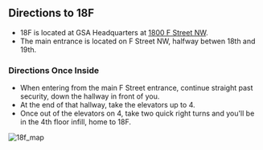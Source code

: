 ## Directions to 18F

* 18F is located at GSA Headquarters at [1800 F Street NW](https://www.google.com/maps/place/US+General+Services+Administration%E2%80%8E/@38.897196,-77.042575,17z/data=!3m1!4b1!4m2!3m1!1s0x89b7b78942dc6109:0xdb9102820ab2fa6c).
* The main entrance is located on F Street NW, halfway betwen 18th and 19th.

### Directions Once Inside
* When entering from the main F Street entrance, continue straight past security, down the hallway in front of you.  
* At the end of that hallway, take the elevators up to 4.  
* Once out of the elevators on 4, take two quick right turns and you'll be in the 4th floor infill, home to 18F.  

![18f_map](https://cloud.githubusercontent.com/assets/633088/2979965/04c1abc8-dbdc-11e3-9d6a-7230b01933c4.png)










